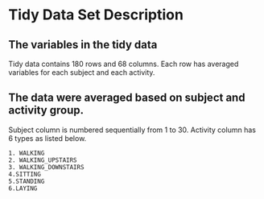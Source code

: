 # Tidy Data Set Description

## The variables in the tidy data

   Tidy data contains 180 rows and 68 columns. Each row has averaged variables for each subject and each activity.

## The data were averaged based on subject and activity group.
   
   Subject column is numbered sequentially from 1 to 30. Activity column has 6 types as listed below.
     
    1. WALKING
    2. WALKING_UPSTAIRS
    3. WALKING_DOWNSTAIRS
    4.SITTING
    5.STANDING
    6.LAYING